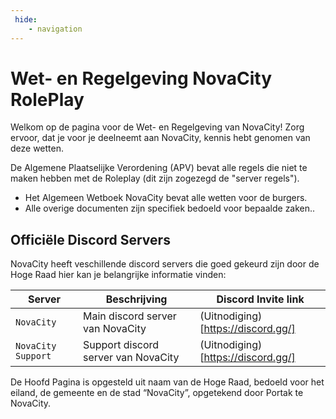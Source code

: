 ```yaml
---
 hide:
    - navigation    
---
```


# Wet- en Regelgeving NovaCity RolePlay

Welkom op de pagina voor de Wet- en Regelgeving van NovaCity! Zorg ervoor, dat je voor je deelneemt aan NovaCity, kennis hebt genomen van deze wetten.

De Algemene Plaatselijke Verordening (APV) bevat alle regels die niet te maken hebben met de Roleplay (dit zijn zogezegd de "server regels").
- Het Algemeen Wetboek NovaCity bevat alle wetten voor de burgers.
- Alle overige documenten zijn specifiek bedoeld voor bepaalde zaken..


## Officiële Discord Servers

NovaCity heeft veschillende discord servers die goed gekeurd zijn door de Hoge Raad hier kan je belangrijke informatie vinden:

|   Server    | Beschrijving                         | Discord Invite link |
| ----------- | ------------------------------------ |--------------|
| `NovaCity`                | Main discord server van NovaCity      | (Uitnodiging)[https://discord.gg/] |
| `NovaCity Support`        | Support discord server van NovaCity   | (Uitnodiging)[https://discord.gg/] |


De Hoofd Pagina is opgesteld uit naam van de Hoge Raad, bedoeld voor het eiland, de gemeente en de stad “NovaCity”, opgetekend door Portak te NovaCity.